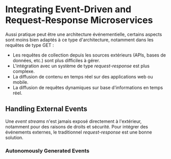# Integrating Event-Driven and Request-Response Microservices

Aussi pratique peut être une architecture événementielle, certains aspects sont moins bien adaptés à ce type d'architecture, notamment dans les requêtes de type GET : 

- Les requêtes de collection depuis les sources extérieurs (APIs, bases de données, etc.) sont plus difficiles à gérer.
- L'intégration avec un système de type _request-response_ est plus complexe.
- La diffusion de contenu en temps réel sur des applications web ou mobile.
- La diffusion de requêtes dynamiques sur base d'informations en temps réel.

## Handling External Events

Une _event streams_ n'est jamais exposé directement à l'extérieur, notamment pour des raisons de droits et sécurité. Pour intégrer des événements externes, le traditionnel _request-response_ est une bonne solution.

### Autonomously Generated Events

